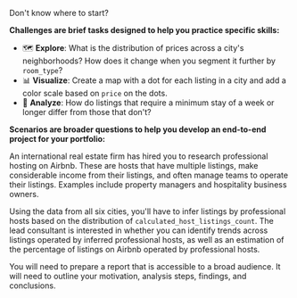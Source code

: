  Don't know where to start?

**Challenges are brief tasks designed to help you practice specific skills:**

- 🗺️ **Explore**: What is the distribution of prices across a city's neighborhoods? How does it change when you segment it further by `room_type`?
- 📊 **Visualize**: Create a map with a dot for each listing in a city and add a color scale based on `price` on the dots.
- 🔎 **Analyze**: How do listings that require a minimum stay of a week or longer differ from those that don't?

**Scenarios are broader questions to help you develop an end-to-end project for your portfolio:**

An international real estate firm has hired you to research professional hosting on Airbnb. These are hosts that have multiple listings, make considerable income from their listings, and often manage teams to operate their listings. Examples include property managers and hospitality business owners.

Using the data from all six cities, you'll have to infer listings by professional hosts based on the distribution 
of `calculated_host_listings_count`. The lead consultant is interested in whether you can identify trends across listings operated by inferred professional hosts, as well as an estimation of the percentage of listings on Airbnb operated by professional hosts.

You will need to prepare a report that is accessible to a broad audience. It will need to outline your motivation, analysis steps, findings, and conclusions.
